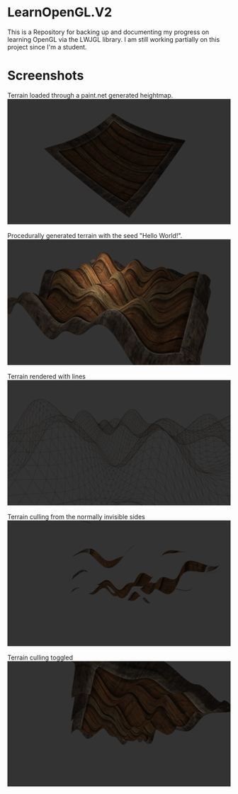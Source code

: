 # LearnOpenGL.V2
This is a Repository for backing up and documenting my progress on learning OpenGL via the LWJGL library.
I am still working partially on this project since I'm a student.

# Screenshots
Terrain loaded through a paint.net generated heightmap.
![](src/main/resources/com.github.readme/1682521429804.png)

Procedurally generated terrain with the seed "Hello World!".
![](src/main/resources/com.github.readme/1682521539724.png)

Terrain rendered with lines
![](src/main/resources/com.github.readme/1682523255628.png)

Terrain culling from the normally invisible sides
![](src/main/resources/com.github.readme/1682523264682.png)

Terrain culling toggled
![](src/main/resources/com.github.readme/1682523265690.png)